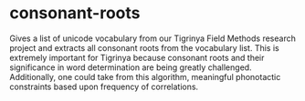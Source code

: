 # consonant-roots
Gives a list of unicode vocabulary from our Tigrinya Field Methods research project and extracts all consonant roots from the vocabulary list. This is extremely important for Tigrinya because consonant roots and their significance in word determination are being greatly challenged. Additionally, one could take from this algorithm, meaningful phonotactic constraints based upon frequency of correlations.

